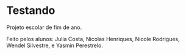 # Testando
Projeto escolar de fim de ano.

Feito pelos alunos:
Julia Costa,
Nicolas Henriques,
Nicole Rodrigues,
Wendel Silvestre,
e Yasmin Perestrelo.
